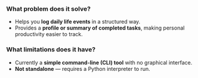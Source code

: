 ### What problem does it solve?

* Helps you **log daily life events** in a structured way.
* Provides a **profile or summary of completed tasks**, making personal productivity easier to track.

### What limitations does it have?

* Currently a **simple command-line (CLI) tool** with no graphical interface.
* **Not standalone** — requires a Python interpreter to run.
